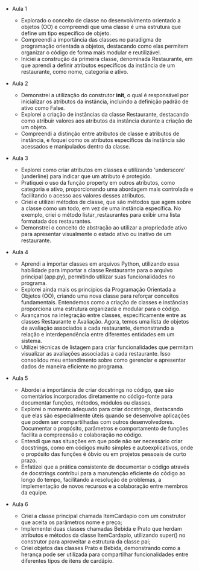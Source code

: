 - Aula 1
  - Explorado o conceito de classe no desenvolvimento orientado a objetos (OO) e compreendi que uma classe é uma estrutura que define um tipo específico de objeto.
  - Compreendi a importância das classes no paradigma de programação orientada a objetos, destacando como elas permitem organizar o código de forma mais modular e reutilizável.
  - Iniciei a construção da primeira classe, denominada Restaurante, em que aprendi a definir atributos específicos da instância de um restaurante, como nome, categoria e ativo.
  

- Aula 2
  - Demonstrei a utilização do construtor __init__, o qual é responsável por inicializar os atributos da instância, incluindo a definição padrão de ativo como False.
  - Explorei a criação de instâncias da classe Restaurante, destacando como atribuir valores aos atributos da instância durante a criação de um objeto.
  - Compreendi a distinção entre atributos de classe e atributos de instância, e foquei como os atributos específicos da instância são acessados e manipulados dentro da classe.


- Aula 3
  - Explorei como criar atributos em classes e utilizando 'underscore' (underline) para indicar que um atributo é protegido.
  - Pratiquei o uso da função property em outros atributos, como categoria e ativo, proporcionando uma abordagem mais controlada e facilitando o acesso aos valores desses atributos.
  - Criei e utilizei métodos de classe, que são métodos que agem sobre a classe como um todo, em vez de uma instância específica. No exemplo, criei o método listar_restaurantes para exibir uma lista formatada dos restaurantes.
  - Demonstrei o conceito de abstração ao utilizar a propriedade ativo para apresentar visualmente o estado ativo ou inativo de um restaurante.


- Aula 4
  - Aprendi a importar classes em arquivos Python, utilizando essa habilidade para importar a classe Restaurante para o arquivo principal (app.py), permitindo utilizar suas funcionalidades no programa.
  - Explorei ainda mais os princípios da Programação Orientada a Objetos (OO), criando uma nova classe para reforçar conceitos fundamentais. Entendemos como a criação de classes e instâncias proporciona uma estrutura organizada e modular para o código.
  - Avançamos na integração entre classes, especificamente entre as classes Restaurante e Avaliação. Agora, temos uma lista de objetos de avaliação associados a cada restaurante, demonstrando a relação e interdependência entre diferentes entidades em um sistema.
  - Utilizei técnicas de listagem para criar funcionalidades que permitam visualizar as avaliações associadas a cada restaurante. Isso consolidou meu entendimento sobre como gerenciar e apresentar dados de maneira eficiente no programa.


- Aula 5
  - Abordei a importância de criar docstrings no código, que são comentários incorporados diretamente no código-fonte para documentar funções, métodos, módulos ou classes.
  - Explorei o momento adequado para criar docstrings, destacando que elas são especialmente úteis quando se desenvolve aplicações que podem ser compartilhadas com outros desenvolvedores. Documentar o propósito, parâmetros e comportamento de funções facilita a compreensão e colaboração no código.
  - Entendi que nas situações em que pode não ser necessário criar docstrings, como em códigos muito simples e autoexplicativos, onde o propósito das funções é óbvio ou em projetos pessoais de curto prazo.
  - Enfatizei que a prática consistente de documentar o código através de docstrings contribui para a manutenção eficiente do código ao longo do tempo, facilitando a resolução de problemas, a implementação de novos recursos e a colaboração entre membros da equipe.

- Aula 6
  - Criei a classe principal chamada ItemCardapio com um construtor que aceita os parâmetros nome e preço;
  - Implementei duas classes chamadas Bebida e Prato que herdam atributos e métodos da classe ItemCardapio, utilizando super() no construtor para aproveitar a estrutura da classe pai;
  - Criei objetos das classes Prato e Bebida, demonstrando como a herança pode ser utilizada para compartilhar funcionalidades entre diferentes tipos de itens de cardápio.